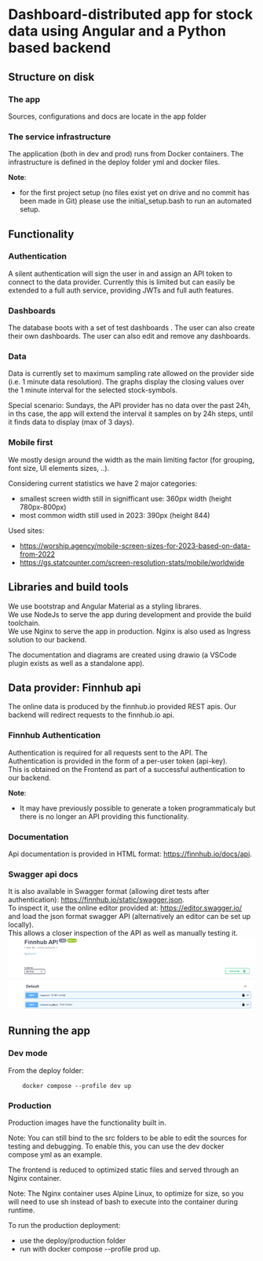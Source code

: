 # Dashboard-distributed app for stock data using Angular and a Python based backend

## Structure on disk

### The app
Sources, configurations and docs are locate in the app folder

### The service infrastructure
The application (both in dev and prod) runs from Docker containers.
The infrastructure is defined in the deploy folder yml and docker files.  

**Note**:
- for the first project setup (no files exist yet on drive and no commit has been made in Git) please use the initial_setup.bash to run an automated setup.

## Functionality

### Authentication

A silent authentication will sign the user in and assign an API token to connect to the data provider.
Currently this is limited but can easily be extended to a full auth service, providing JWTs and full auth features.

### Dashboards

The database boots with a set of test dashboards .
The user can also create their own dashboards. 
The user can also edit and remove any dashboards.

### Data

Data is currently set to maximum sampling rate allowed on the provider side (i.e. 1 minute data resolution).
The graphs display the closing values over the 1 minute interval for the selected stock-symbols.

Special scenario: Sundays, the API provider has no data over the past 24h, in ths case, the app will extend the interval it samples on
by 24h  steps, until it finds data to display (max of 3 days).

### Mobile first 
We mostly design around the width as the main limiting factor (for grouping, font size, UI elements sizes, ..).

Considering current statistics we have 2 major categories:
- smallest screen width still in signifficant use: 360px width (height 780px-800px)
- most common width still used in 2023: 390px (height 844)

Used sites:
- https://worship.agency/mobile-screen-sizes-for-2023-based-on-data-from-2022
- https://gs.statcounter.com/screen-resolution-stats/mobile/worldwide

## Libraries and build tools

We use bootstrap and Angular Material as a styling librares.   
We use NodeJs to serve the app during development and provide the build toolchain.  
We use Nginx to serve the app in production. Nginx is also used as Ingress solution to our backend.

The documentation and diagrams are created using drawio (a VSCode plugin exists as well as a standalone app).

## Data provider: Finnhub api
The online data is produced by the finnhub.io provided REST apis.
Our backend will redirect requests to the finnhub.io api.

### Finnhub Authentication
Authentication is required for all requests sent to the API.
The Authentication is provided in the form of a per-user token (api-key).  
This is obtained on the Frontend as part of a successful authentication to our backend.

**Note**:
- It may have previously possible to generate a token programmaticaly but there is no longer an API providing this functionality.

### Documentation
Api documentation is provided in HTML format: https://finnhub.io/docs/api.

### Swagger api docs
It is also available in Swagger format (allowing diret tests after authentication): https://finnhub.io/static/swagger.json.  
To inspect it, use the online editor provided at: https://editor.swagger.io/ and load the json format swagger API (alternatively an editor can be set up locally).  
This allows a closer inspection of the API as well as manually testing it.
![swagger editor screenshot](./readme_imgs/SwaggerEditor.png)


## Running the app

### Dev mode

From the deploy folder: 

        docker compose --profile dev up

### Production

Production images have the functionality built in. 

Note:
You can still bind to the src folders to be able to edit the sources for testing and debugging. To enable this, you can use the dev docker compose yml as an example.

The frontend is reduced to optimized static files and served through an Nginx container. 

Note:
The Nginx container uses Alpine Linux, to optimize for size, so you will need to use sh instead of bash to execute into the container during runtime.

To run the production deployment:
- use the deploy/production folder
- run with docker compose --profile prod up.
